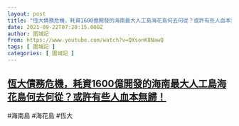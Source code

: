 ```yaml
---
layout: post
title: "恆大債務危機，耗資1600億開發的海南最大人工島海花島何去何從？或許有些人血本無歸！"
date: 2021-09-22T07:20:15.000Z
author: 圍城記
from: https://www.youtube.com/watch?v=QXsonK8NawQ
tags: [ 圍城記 ]
categories: [ 圍城記 ]
---
```

<!--1632295215000-->
[恆大債務危機，耗資1600億開發的海南最大人工島海花島何去何從？或許有些人血本無歸！](https://www.youtube.com/watch?v=QXsonK8NawQ)
------

<div>
#海南島 #海花島 #恆大
</div>
